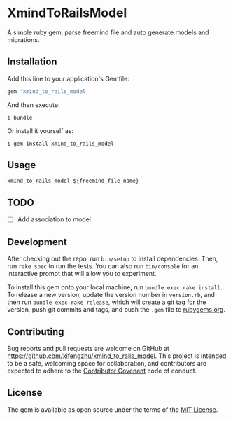 # XmindToRailsModel

A simple ruby gem, parse freemind file and auto generate models and migrations.

## Installation

Add this line to your application's Gemfile:

```ruby
gem 'xmind_to_rails_model'
```

And then execute:

    $ bundle

Or install it yourself as:

    $ gem install xmind_to_rails_model

## Usage

```shell
xmind_to_rails_model ${freemind_file_name}
```

## TODO

- [ ] Add association to model

## Development

After checking out the repo, run `bin/setup` to install dependencies. Then, run `rake spec` to run the tests. You can also run `bin/console` for an interactive prompt that will allow you to experiment.

To install this gem onto your local machine, run `bundle exec rake install`. To release a new version, update the version number in `version.rb`, and then run `bundle exec rake release`, which will create a git tag for the version, push git commits and tags, and push the `.gem` file to [rubygems.org](https://rubygems.org).

## Contributing

Bug reports and pull requests are welcome on GitHub at https://github.com/xifengzhu/xmind_to_rails_model. This project is intended to be a safe, welcoming space for collaboration, and contributors are expected to adhere to the [Contributor Covenant](http://contributor-covenant.org) code of conduct.


## License

The gem is available as open source under the terms of the [MIT License](http://opensource.org/licenses/MIT).
